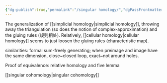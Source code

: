 ```yaml
---
{"dg-publish":true,"permalink":"/singular homology/","dgPassFrontmatter":true,"created":"2024-11-24T14:21:12.350+01:00","updated":"2024-12-04T15:06:35.424+01:00"}
---
```


The generalization of [[simplicial homology\|simplicial homology]], throwing away the triangulation (so does the notion of complex-approximation) and the gluing rules (规则相处). Relatively, [[cellular homology\|cellular homology]] seems to just loosen the gluing rules (characteristic map).

similarities: formal sum-freely generating; when preimage and image have the same dimension, close~closed loop, exact~not around holes.

Proof of equivalence: relative homology and five lemma

[[singular cohomology\|singular cohomology]]